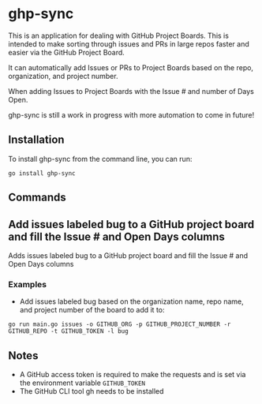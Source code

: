 # ghp-sync

This is an application for dealing with GitHub Project Boards. This is intended to make sorting through issues and PRs in large repos faster and easier via the GitHub Project Board.

It can automatically add Issues or PRs to Project Boards based on the repo, organization, and project number. 

When adding Issues to Project Boards with the Issue # and number of Days Open. 

ghp-sync is still a work in progress with more automation to come in future!

## Installation

To install ghp-sync from the command line, you can run:

`go install ghp-sync`

## Commands

## Add issues labeled bug to a GitHub project board and fill the Issue # and Open Days columns
Adds issues labeled bug to a GitHub project board and fill the Issue # and Open Days columns

### Examples

- Add issues labeled bug based on the organization name, repo name, and project number of the board to add it to:
```
go run main.go issues -o GITHUB_ORG -p GITHUB_PROJECT_NUMBER -r GITHUB_REPO -t GITHUB_TOKEN -l bug
```

## Notes

- A GitHub access token is required to make the requests and is set via the environment variable `GITHUB_TOKEN`
- The GitHub CLI tool gh needs to be installed 
